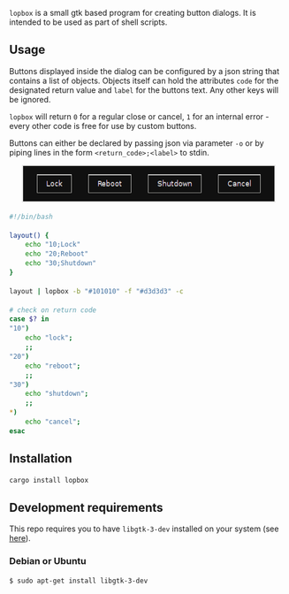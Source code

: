 `lopbox` is a small gtk based program for creating button dialogs. It is intended to be used as part of shell scripts.

## Usage

Buttons displayed inside the dialog can be configured by a json string that contains a list of objects. Objects itself can hold the attributes `code` for the designated return value and `label` for the buttons text. Any other keys will be ignored.

`lopbox` will return `0` for a regular close or cancel, `1` for an internal error - every other code is free for use by custom buttons.

Buttons can either be declared by passing json via parameter `-o` or by piping lines in the form `<return_code>;<label>` to stdin.

<p align="center">
    <img src="screenshot.png" alt="example"/>
</p>

``` bash
#!/bin/bash

layout() {
    echo "10;Lock"
    echo "20;Reboot"
    echo "30;Shutdown"
}

layout | lopbox -b "#101010" -f "#d3d3d3" -c

# check on return code 
case $? in
"10")
    echo "lock";
    ;;
"20")
    echo "reboot";
    ;;
"30")
    echo "shutdown";
    ;;
*)
    echo "cancel";
esac
```

## Installation

``` bash
cargo install lopbox
```

## Development requirements

This repo requires you to have `libgtk-3-dev` installed on your system (see [here](https://github.com/gtk-rs/gtk)). 

### Debian or Ubuntu

``` bash
$ sudo apt-get install libgtk-3-dev
```
